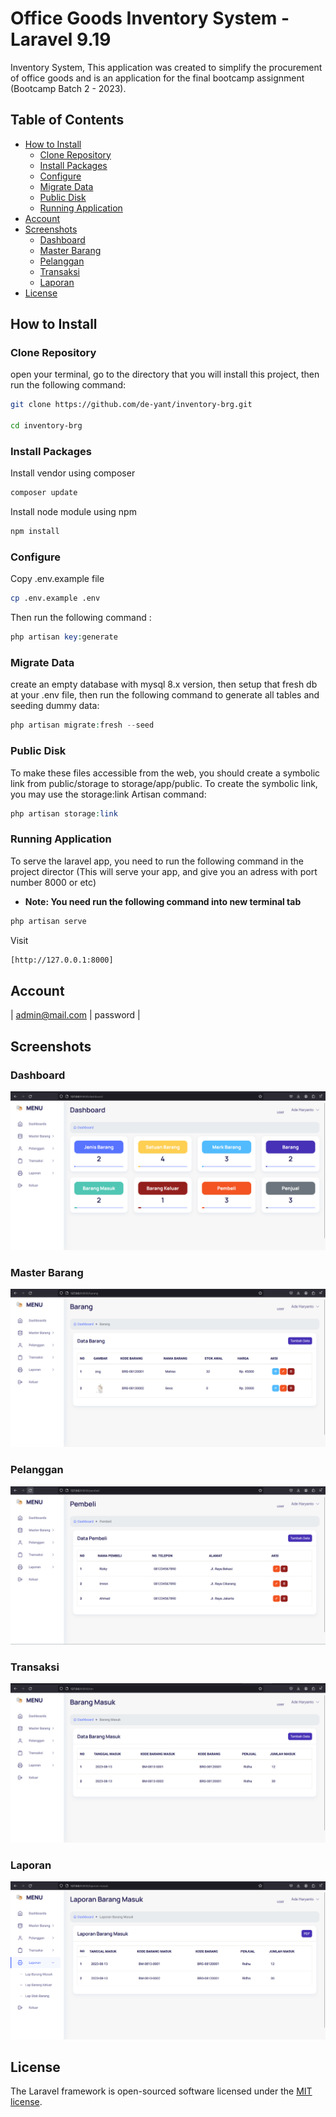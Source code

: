 # Office Goods Inventory System - Laravel 9.19

Inventory System, This application was created to simplify the procurement of office goods and is an application for the final bootcamp assignment (Bootcamp Batch 2 - 2023).

## Table of Contents

- [How to Install](#how-to-install)
  - [Clone Repository](#clone-repository)
  - [Install Packages](#install-packages)
  - [Configure](#configure)
  - [Migrate Data](#migrate-data)
  - [Public Disk](#public-disk)
  - [Running Application](#running-application)
- [Account](#account)
- [Screenshots](#screenshots)
  - [Dashboard](#dashboard)
  - [Master Barang](#master-barang)
  - [Pelanggan](#pelanggan)
  - [Transaksi](#transaksi)
  - [Laporan](#laporan)
- [License](#license)

## How to Install

### Clone Repository
open your terminal, go to the directory that you will install this project, then run the following command:

```bash
git clone https://github.com/de-yant/inventory-brg.git

cd inventory-brg 
```

### Install Packages
Install vendor using composer

```bash
composer update
```

Install node module using npm

```bash
npm install
```

### Configure
Copy .env.example file

```bash
cp .env.example .env
```

Then run the following command :

```php
php artisan key:generate
```

### Migrate Data
create an empty database with mysql 8.x version, then setup that fresh db at your .env file, then run the following command to generate all tables and seeding dummy data:

```php
php artisan migrate:fresh --seed
```
### Public Disk
To make these files accessible from the web, you should create a symbolic link from public/storage to storage/app/public.
To create the symbolic link, you may use the storage:link Artisan command:

```php
php artisan storage:link
```

### Running Application
To serve the laravel app, you need to run the following command in the project director (This will serve your app, and give you an adress with port number 8000 or etc)
- **Note: You need run the following command into new terminal tab**

```php
php artisan serve
```

Visit
```bash 
[http://127.0.0.1:8000]
```

## Account
  | admin@mail.com   | password |

## Screenshots

### Dashboard

![Dashboard](https://github.com/de-yant/inventory-brg/blob/main/public/assets/preview/dashboard.png?raw=true)

### Master Barang

![Master Barang](https://github.com/de-yant/inventory-brg/blob/main/public/assets/preview/master-barang.png?raw=true)

### Pelanggan

![Pelanggan](https://github.com/de-yant/inventory-brg/blob/main/public/assets/preview/pelanggan.png?raw=true)

### Transaksi

![Transaksi](https://github.com/de-yant/inventory-brg/blob/main/public/assets/preview/transaksi.png?raw=true)

### Laporan

![Laporan](https://github.com/de-yant/inventory-brg/blob/main/public/assets/preview/lap.png?raw=true)

## License

The Laravel framework is open-sourced software licensed under the [MIT license](https://opensource.org/licenses/MIT).

